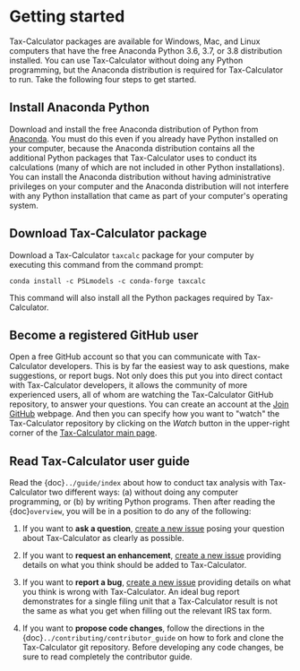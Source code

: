 Getting started
===============

Tax-Calculator packages are available for Windows, Mac, and Linux computers
that have the free Anaconda Python 3.6, 3.7, or 3.8 distribution installed.
You can use Tax-Calculator without doing any Python programming, but the
Anaconda distribution is required for Tax-Calculator to run.
Take the following four steps to get started.

## Install Anaconda Python

Download and install the free Anaconda distribution of Python from
[Anaconda](https://www.anaconda.com/products/individual).
You must do this even if you already have Python installed on your computer,
because the Anaconda distribution contains all the additional Python packages
that Tax-Calculator uses to conduct its calculations
(many of which are not included in other Python installations).
You can install the Anaconda distribution without having administrative 
privileges on your computer and the Anaconda distribution will not interfere
with any Python installation that came as part of your computer's operating
system.

## Download Tax-Calculator package

Download a Tax-Calculator `taxcalc` package for your computer by executing 
this command from the command prompt:

```
conda install -c PSLmodels -c conda-forge taxcalc
```

This command will also install all the Python packages required by
Tax-Calculator.

## Become a registered GitHub user

Open a free GitHub account so that you can communicate with Tax-Calculator
developers.
This is by far the easiest way to ask questions, make suggestions, or report
bugs.
Not only does this put you into direct contact with Tax-Calculator developers,
it allows the community of more experienced users, all of whom are watching the
Tax-Calculator GitHub repository, to answer your questions.
You can create an account at the [Join GitHub](https://github.com/join)
webpage.
And then you can specify how you want to "watch" the Tax-Calculator repository
by clicking on the _Watch_ button in the upper-right corner of the
[Tax-Calculator main page](https://github.com/PSLmodels/Tax-Calculator).

## Read Tax-Calculator user guide

Read the {doc}`../guide/index` about how to conduct tax analysis with
Tax-Calculator two different ways:
(a) without doing any computer programming, or
(b) by writing Python programs.
Then after reading the {doc}`overview`, you will be in a position to do any of
the following:

1.  If you want to **ask a question**,
[create a new issue](https://github.com/PSLmodels/Tax-Calculator/issues)
posing your question about Tax-Calculator as clearly as possible.

2.  If you want to **request an enhancement**,
[create a new issue](https://github.com/PSLmodels/Tax-Calculator/issues)
providing details on what you think should be added to Tax-Calculator.

3.  If you want to **report a bug**,
[create a new issue](https://github.com/PSLmodels/Tax-Calculator/issues)
providing details on what you think is wrong with Tax-Calculator.
An ideal bug report demonstrates for a single filing unit that a Tax-Calculator
result is not the same as what you get when filling out the relevant IRS tax
form.

4.  If you want to **propose code changes**, follow the directions in the
{doc}`../contributing/contributor_guide` on how to fork and clone the
Tax-Calculator git repository.
Before developing any code changes, be sure to read completely the contributor
guide.
